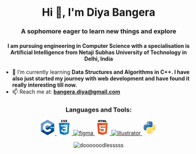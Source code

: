 <h1 align="center">Hi 👋, I'm Diya Bangera</h1>
<h3 align="center">A sophomore eager to learn new things and explore</h3>
<h4 align="center">I am pursuing engineering in Computer Science with a specialisation is Artificial Intelligence from Netaji Subhas University of Technology in Delhi, India</h4>

- 🌱 I’m currently learning **Data Structures and Algorithms in C++. I have also just started my journey with web development and have found it really interesting till now.**
- 📫 Reach me at: **bangera.diya@gmail.com**

<!-- <p align="center">
<h3 align="center">Connect with me:</h3>

<a href="https://linkedin.com/in/diyabangera" target="blank"><img align="center" src="https://raw.githubusercontent.com/rahuldkjain/github-profile-readme-generator/master/src/images/icons/Social/linked-in-alt.svg" alt="diyabangera" height="30" width="40" /></a>
<a href="https://www.leetcode.com/diyabangera" target="blank"><img align="center" src="https://raw.githubusercontent.com/rahuldkjain/github-profile-readme-generator/master/src/images/icons/Social/leet-code.svg" alt="diyabangera" height="30" width="40" /></a>
<a href="https://twitter.com/doooooodlesssss" target="blank"><img align="center" src="https://raw.githubusercontent.com/rahuldkjain/github-profile-readme-generator/master/src/images/icons/Social/twitter.svg" alt="doooooodlesssss" height="30" width="40" /></a>
<a href="https://kaggle.com/diyabangera" target="blank"><img align="center" src="https://raw.githubusercontent.com/rahuldkjain/github-profile-readme-generator/master/src/images/icons/Social/kaggle.svg" alt="diyabangera" height="30" width="40" /></a>
<a href="https://instagram.com/diyabangera" target="blank"><img align="center" src="https://raw.githubusercontent.com/rahuldkjain/github-profile-readme-generator/master/src/images/icons/Social/instagram.svg" alt="diyabangera" height="30" width="40" /></a>

</p> -->

<h3 align="center">Languages and Tools:</h3>
<p align="center"> <a href="https://www.w3schools.com/cpp/" target="_blank" rel="noreferrer"> <img src="https://raw.githubusercontent.com/devicons/devicon/master/icons/cplusplus/cplusplus-original.svg" alt="cplusplus" width="40" height="40"/> </a> <a href="https://www.w3schools.com/css/" target="_blank" rel="noreferrer"> <img src="https://raw.githubusercontent.com/devicons/devicon/master/icons/css3/css3-original-wordmark.svg" alt="css3" width="40" height="40"/> </a> <a href="https://www.figma.com/" target="_blank" rel="noreferrer"> <img src="https://www.vectorlogo.zone/logos/figma/figma-icon.svg" alt="figma" width="40" height="40"/> </a> <a href="https://www.w3.org/html/" target="_blank" rel="noreferrer"> <img src="https://raw.githubusercontent.com/devicons/devicon/master/icons/html5/html5-original-wordmark.svg" alt="html5" width="40" height="40"/> </a> <a href="https://www.adobe.com/in/products/illustrator.html" target="_blank" rel="noreferrer"> <img src="https://www.vectorlogo.zone/logos/adobe_illustrator/adobe_illustrator-icon.svg" alt="illustrator" width="40" height="40"/> </a> <a href="https://www.python.org" target="_blank" rel="noreferrer"> <img src="https://raw.githubusercontent.com/devicons/devicon/master/icons/python/python-original.svg" alt="python" width="40" height="40"/> </a> </p>

<p align = "center" ><img align="center" src="https://github-readme-streak-stats.herokuapp.com/?user=doooooodlesssss&" alt="doooooodlesssss" /></p>
